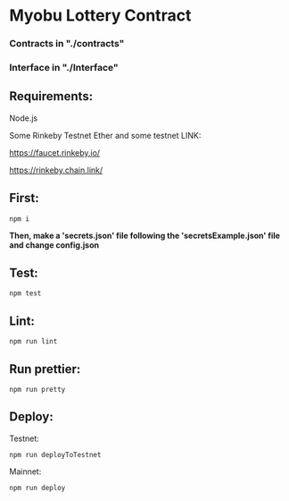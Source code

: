 
# Myobu Lottery Contract

### Contracts in "./contracts"

### Interface in "./Interface"

## Requirements:
Node.js

Some Rinkeby Testnet Ether and some testnet LINK:

https://faucet.rinkeby.io/

https://rinkeby.chain.link/

## First:
    npm i

**Then, make a 'secrets.json' file following the 'secretsExample.json' file and change config.json**

## Test:
    npm test

## Lint:
    npm run lint

## Run prettier:
    npm run pretty

## Deploy: 
Testnet: 

    npm run deployToTestnet
Mainnet: 

    npm run deploy
